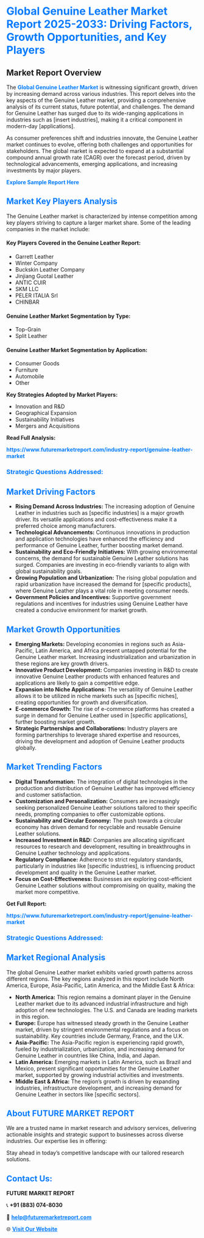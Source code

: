 <h1 style="color: #007BFF;">Global Genuine Leather Market Report 2025-2033: Driving Factors, Growth Opportunities, and Key Players</h1>

<section id="overview">
<h2>Market Report Overview</h2>
<p>The <a href="https://www.futuremarketreport.com/industry-report/genuine-leather-market" style="color: #007BFF; text-decoration: none;"><strong>Global Genuine Leather Market</strong></a> is witnessing significant growth, driven by increasing demand across various industries. This report delves into the key aspects of the Genuine Leather market, providing a comprehensive analysis of its current status, future potential, and challenges. The demand for Genuine Leather has surged due to its wide-ranging applications in industries such as [insert industries], making it a critical component in modern-day [applications].</p>
<p>As consumer preferences shift and industries innovate, the Genuine Leather market continues to evolve, offering both challenges and opportunities for stakeholders. The global market is expected to expand at a substantial compound annual growth rate (CAGR) over the forecast period, driven by technological advancements, emerging applications, and increasing investments by major players.</p>
</section>

<section id="overview">
<p><a href="https://www.futuremarketreport.com/request-sample/reportId=86810" style="color: #007BFF; text-decoration: none;"><strong>Explore Sample Report Here</strong></a></p>
</section>

<section id="key-players">
<h2 style="color: #007BFF;">Market Key Players Analysis</h2>
<p>The Genuine Leather market is characterized by intense competition among key players striving to capture a larger market share. Some of the leading companies in the market include:</p>
<h4>Key Players Covered in the Genuine Leather Report:</h4>
<ul><li>Garrett Leather</li><li>Winter Company</li><li>Buckskin Leather Company</li><li>Jinjiang Guotal Leather</li><li>ANTIC CUIR</li><li>SKM LLC</li><li>PELER ITALIA Srl</li><li>CHINBAR</li></ul>
<h4>Genuine Leather Market Segmentation by Type:</h4>
<ul><li>Top-Grain</li><li>Split Leather</li></ul>

<h4>Genuine Leather Market Segmentation by Application:</h4>
<ul><li>Consumer Goods</li><li>Furniture</li><li>Automobile</li><li>Other</li></ul>
<p><strong>Key Strategies Adopted by Market Players:</strong></p>
<ul>
<li>Innovation and R&D</li>
<li>Geographical Expansion</li>
<li>Sustainability Initiatives</li>
<li>Mergers and Acquisitions</li>
</ul>
</section>

<section>
<p><strong>Read Full Analysis: </strong></p><a href="https://www.futuremarketreport.com/industry-report/genuine-leather-market" style="color: #007BFF; text-decoration: none;"><strong>https://www.futuremarketreport.com/industry-report/genuine-leather-market</strong></a>
<h3 style="color: #007BFF;">Strategic Questions Addressed:</h3>
</section>

<section id="driving-factors">
<h2 style="color: #007BFF;">Market Driving Factors</h2>
<ul>
<li><strong>Rising Demand Across Industries:</strong> The increasing adoption of Genuine Leather in industries such as [specific industries] is a major growth driver. Its versatile applications and cost-effectiveness make it a preferred choice among manufacturers.</li>
<li><strong>Technological Advancements:</strong> Continuous innovations in production and application technologies have enhanced the efficiency and performance of Genuine Leather, further boosting market demand.</li>
<li><strong>Sustainability and Eco-Friendly Initiatives:</strong> With growing environmental concerns, the demand for sustainable Genuine Leather solutions has surged. Companies are investing in eco-friendly variants to align with global sustainability goals.</li>
<li><strong>Growing Population and Urbanization:</strong> The rising global population and rapid urbanization have increased the demand for [specific products], where Genuine Leather plays a vital role in meeting consumer needs.</li>
<li><strong>Government Policies and Incentives:</strong> Supportive government regulations and incentives for industries using Genuine Leather have created a conducive environment for market growth.</li>
</ul>
</section>

<section id="growth-opportunities">
<h2 style="color: #007BFF;">Market Growth Opportunities</h2>
<ul>
<li><strong>Emerging Markets:</strong> Developing economies in regions such as Asia-Pacific, Latin America, and Africa present untapped potential for the Genuine Leather market. Increasing industrialization and urbanization in these regions are key growth drivers.</li>
<li><strong>Innovative Product Development:</strong> Companies investing in R&D to create innovative Genuine Leather products with enhanced features and applications are likely to gain a competitive edge.</li>
<li><strong>Expansion into Niche Applications:</strong> The versatility of Genuine Leather allows it to be utilized in niche markets such as [specific niches], creating opportunities for growth and diversification.</li>
<li><strong>E-commerce Growth:</strong> The rise of e-commerce platforms has created a surge in demand for Genuine Leather used in [specific applications], further boosting market growth.</li>
<li><strong>Strategic Partnerships and Collaborations:</strong> Industry players are forming partnerships to leverage shared expertise and resources, driving the development and adoption of Genuine Leather products globally.</li>
</ul>
</section>

<section id="trending-factors">
<h2 style="color: #007BFF;">Market Trending Factors</h2>
<ul>
<li><strong>Digital Transformation:</strong> The integration of digital technologies in the production and distribution of Genuine Leather has improved efficiency and customer satisfaction.</li>
<li><strong>Customization and Personalization:</strong> Consumers are increasingly seeking personalized Genuine Leather solutions tailored to their specific needs, prompting companies to offer customizable options.</li>
<li><strong>Sustainability and Circular Economy:</strong> The push towards a circular economy has driven demand for recyclable and reusable Genuine Leather solutions.</li>
<li><strong>Increased Investment in R&D:</strong> Companies are allocating significant resources to research and development, resulting in breakthroughs in Genuine Leather technology and applications.</li>
<li><strong>Regulatory Compliance:</strong> Adherence to strict regulatory standards, particularly in industries like [specific industries], is influencing product development and quality in the Genuine Leather market.</li>
<li><strong>Focus on Cost-Effectiveness:</strong> Businesses are exploring cost-efficient Genuine Leather solutions without compromising on quality, making the market more competitive.</li>
</ul>
</section>

<section>
<p><strong>Get Full Report: </strong></p><a href="https://www.futuremarketreport.com/industry-report/genuine-leather-market" style="color: #007BFF; text-decoration: none;"><strong>https://www.futuremarketreport.com/industry-report/genuine-leather-market</strong></a>
<h3 style="color: #007BFF;">Strategic Questions Addressed:</h3>
</section>


<section id="regional-analysis">
<h2 style="color: #007BFF;">Market Regional Analysis</h2>
<p>The global Genuine Leather market exhibits varied growth patterns across different regions. The key regions analyzed in this report include North America, Europe, Asia-Pacific, Latin America, and the Middle East & Africa:</p>
<ul>
<li><strong>North America:</strong> This region remains a dominant player in the Genuine Leather market due to its advanced industrial infrastructure and high adoption of new technologies. The U.S. and Canada are leading markets in this region.</li>
<li><strong>Europe:</strong> Europe has witnessed steady growth in the Genuine Leather market, driven by stringent environmental regulations and a focus on sustainability. Key countries include Germany, France, and the U.K.</li>
<li><strong>Asia-Pacific:</strong> The Asia-Pacific region is experiencing rapid growth, fueled by industrialization, urbanization, and increasing demand for Genuine Leather in countries like China, India, and Japan.</li>
<li><strong>Latin America:</strong> Emerging markets in Latin America, such as Brazil and Mexico, present significant opportunities for the Genuine Leather market, supported by growing industrial activities and investments.</li>
<li><strong>Middle East & Africa:</strong> The region’s growth is driven by expanding industries, infrastructure development, and increasing demand for Genuine Leather in sectors like [specific sectors].</li>
</ul>
</section>

<footer>
<h2 style="color: #007BFF;">About FUTURE MARKET REPORT</h2>
<p>We are a trusted name in market research and advisory services, delivering actionable insights and strategic support to businesses across diverse industries. Our expertise lies in offering:</p>

<p>Stay ahead in today’s competitive landscape with our tailored research solutions.</p>

<h2 style="color: #007BFF;">Contact Us:</h2>
<p><strong>FUTURE MARKET REPORT</strong></p>
<p>📞 <strong>+91 (883) 074-8030</strong></p>
<p>📧 <strong><a href="mailto:help@futuremarketreport.com" style="color: #007BFF;">help@futuremarketreport.com</a></strong></p>
<p>🌐 <strong><a href="https://www.futuremarketreport.com/" style="color: #007BFF;">Visit Our Website</a></strong></p>
</footer>
